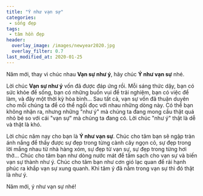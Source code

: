 ```yaml
---
title: "Ý như vạn sự"
categories:
 - sống đẹp
tags:
 - tâm hồn đẹp
header:
  overlay_image: /images/newyear2020.jpg
  overlay_filter: 0.7
last_modified_at: 2020-01-25
---
```


Năm mới, thay vì chúc nhau **Vạn sự như ý**, hãy chúc **Ý như vạn sự** nhé.


Lời chúc **Vạn sự như ý** vốn đã được đáp ứng rồi. Mỗi sáng thức dậy, bạn có sức khỏe để sống, bạn có những buồn vui để trải nghiệm, bạn có việc để làm, và đây một thời kỳ hòa bình... Sau tất cả, vạn sự vốn đã thuận duyên cho mỗi chúng ta để có thể ngồi đọc với nhau những dòng này. Có thể bạn không nhận ra, nhưng những "như ý" mà chúng ta đang mong cầu thật quá nhỏ bé so với cái "vạn sự" mà chúng ta đang có. Lời chúc "như ý" thật là dễ và thật là khó.

Lời chúc năm nay cho bạn là **Ý như vạn sự**. Chúc cho tâm bạn sẽ ngập tràn ánh nắng để thấy được sự đẹp trong từng cành cây ngọn cỏ, sự đẹp trong lời mắng nhau từ nhà hàng xóm, sự đẹp từ vạn sự, sự đẹp trong từng hơi thở... Chúc cho tâm bạn như dòng nước mát để tắm sạch cho vạn sự và biến vạn sự thành như ý. Chúc cho tâm bạn như cơn gió lạc quan để rải hạnh phúc ra khắp vạn sự xung quanh. Khi tâm ý đã nằm trong vạn sự thì đó thật là như ý.

Năm mới, ý như vạn sự nhé!